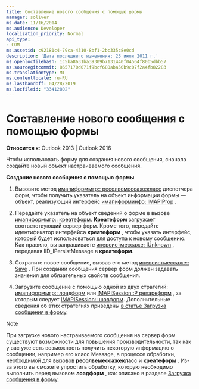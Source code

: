```yaml
---
title: Составление нового сообщения с помощью формы
manager: soliver
ms.date: 11/16/2014
ms.audience: Developer
localization_priority: Normal
api_type:
- COM
ms.assetid: c92181c4-79ca-4310-8bf1-2bc335c8e0cd
description: 'Дата последнего изменения: 23 июля 2011 г.'
ms.openlocfilehash: 1c5ba8631ba39309b7131440f04564f80b5dbb57
ms.sourcegitcommit: 8657170d071f9bcf680aba50b9c07f2a4fb82283
ms.translationtype: MT
ms.contentlocale: ru-RU
ms.lasthandoff: 04/28/2019
ms.locfileid: "33412802"
---
```

# <a name="composing-a-new-message-by-using-a-form"></a>Составление нового сообщения с помощью формы

  
  
**Относится к**: Outlook 2013 | Outlook 2016 
  
Чтобы использовать форму для создания нового сообщения, сначала создайте новый объект настраиваемого сообщения.
  
 **Создание нового сообщения с помощью формы**
  
1. Вызовите метод [имапиформмгр:: ресолвемессажекласс](imapiformmgr-resolvemessageclass.md) диспетчера форм, чтобы получить указатель на объект информации формы — объект, реализующий интерфейс [имапиформинфо: IMAPIProp](imapiforminfoimapiprop.md) . 
    
2. Передайте указатель на объект сведений о форме в вызове [имапиформмгр:: креатеформ](imapiformmgr-createform.md). **Креатеформ** загружает соответствующий сервер форм. Кроме того, передайте идентификатор интерфейса **креатеформ** , чтобы указать интерфейс, который будет использоваться для доступа к новому сообщению. Как правило, вы запрашиваете [иперсистмессаже: IUnknown](ipersistmessageiunknown.md) , передавая IID_IPersistMessage в **креатеформ**.
    
3. Сохраните новое сообщение, вызвав его метод [иперсистмессаже:: Save](ipersistmessage-save.md) . При создании сообщения сервер форм должен задавать значения для обязательных свойств сообщения. 
    
4. Загрузите сообщение с помощью одной из двух стратегий: [имапиформмгр:: лоадформ](imapiformmgr-loadform.md) или [IMAPISession::P репареформ](imapisession-prepareform.md) , за которым следует [IMAPISession:: шовформ](imapisession-showform.md). Дополнительные сведения об этих стратегиях приведены [в статье Загрузка сообщения в форму](loading-a-message-into-a-form.md).
    
> [!NOTE]
> При загрузке нового настраиваемого сообщения на сервер форм существуют возможности для повышения производительности, так как у вас уже есть возможность получить некоторую информацию о сообщении, например его класс Message, в процессе обработки, необходимой для вызовов **ресолвемессажекласс** и **креатеформ** . Из-за этого вы сможете упростить обработку, которую необходимо выполнить перед вызовом **лоадформ** , как описано в разделе [Загрузка сообщения в форму](loading-a-message-into-a-form.md). 
  

